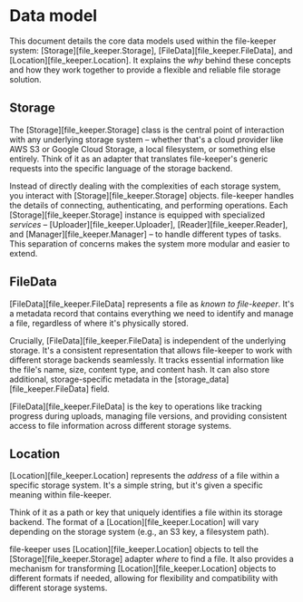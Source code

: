 # Data model

This document details the core data models used within the file-keeper system:
[Storage][file_keeper.Storage], [FileData][file_keeper.FileData], and
[Location][file_keeper.Location]. It explains the *why* behind these concepts
and how they work together to provide a flexible and reliable file storage
solution.

## Storage

The [Storage][file_keeper.Storage] class is the central point of interaction
with any underlying storage system – whether that's a cloud provider like AWS
S3 or Google Cloud Storage, a local filesystem, or something else entirely.
Think of it as an adapter that translates file-keeper's generic requests into
the specific language of the storage backend.

Instead of directly dealing with the complexities of each storage system, you
interact with [Storage][file_keeper.Storage] objects.  file-keeper handles the
details of connecting, authenticating, and performing operations.  Each
[Storage][file_keeper.Storage] instance is equipped with specialized *services*
– [Uploader][file_keeper.Uploader], [Reader][file_keeper.Reader], and
[Manager][file_keeper.Manager] – to handle different types of tasks.  This
separation of concerns makes the system more modular and easier to extend.


## FileData

[FileData][file_keeper.FileData] represents a file as *known to
file-keeper*. It's a metadata record that contains everything we need to
identify and manage a file, regardless of where it's physically stored.

Crucially, [FileData][file_keeper.FileData] is independent of the underlying
storage. It's a consistent representation that allows file-keeper to work with
different storage backends seamlessly.  It tracks essential information like
the file's name, size, content type, and content hash.  It can also store
additional, storage-specific metadata in the
[storage_data][file_keeper.FileData] field.

[FileData][file_keeper.FileData] is the key to operations like tracking
progress during uploads, managing file versions, and providing consistent
access to file information across different storage systems.

## Location

[Location][file_keeper.Location] represents the *address* of a file within a
specific storage system.  It's a simple string, but it's given a specific
meaning within file-keeper.

Think of it as a path or key that uniquely identifies a file within its storage
backend.  The format of a [Location][file_keeper.Location] will vary depending
on the storage system (e.g., an S3 key, a filesystem path).

file-keeper uses [Location][file_keeper.Location] objects to tell the
[Storage][file_keeper.Storage] adapter *where* to find a file.  It also
provides a mechanism for transforming [Location][file_keeper.Location] objects
to different formats if needed, allowing for flexibility and compatibility with
different storage systems.

